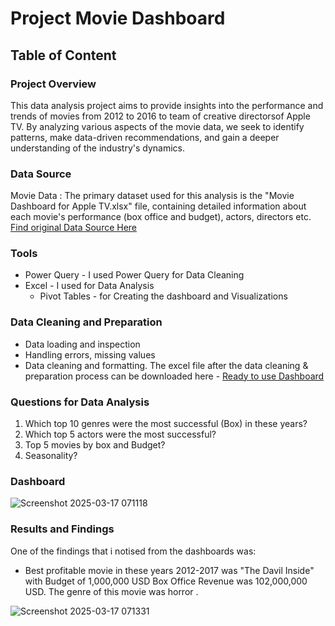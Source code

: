 # Project Movie Dashboard
## Table of Content

### Project Overview
This data analysis project aims to provide insights into the performance and trends of movies from 2012 to 2016 to team of creative directorsof Apple TV. 
By analyzing various aspects of the movie data, we seek to identify patterns, make data-driven recommendations, and gain a deeper understanding of the industry's dynamics.
### Data Source
Movie Data : The primary dataset used for this analysis is the "Movie Dashboard for Apple TV.xlsx" file, containing detailed information about each movie's performance (box office and budget), actors, directors etc.
 [Find original Data Source Here](https://github.com/user-attachments/files/19287241/AANPLdFKQ5qgmO5lWys6_Movies.Data.Ready.for.Dashboard.xlsx)

 ### Tools
- Power Query - I used Power Query for Data Cleaning
- Excel - I used for Data Analysis
    - Pivot Tables - for Creating the dashboard and Visualizations
### Data Cleaning and Preparation
- Data loading and inspection
- Handling errors, missing values
- Data cleaning and formatting. The excel file after the data cleaning & preparation process can be downloaded here - [Ready to use Dashboard ](https://github.com/user-attachments/files/19273977/Movie.Dashbosrd.for.Apple.TV.xlsx)
### Questions for Data Analysis
1. Which top 10 genres were the most successful (Box) in these years?
2. Which top 5 actors were the most successful?
3. Top 5 movies by box and Budget?
4. Seasonality?
### Dashboard
![Screenshot 2025-03-17 071118](https://github.com/user-attachments/assets/e866e518-db64-4c50-ac78-e31cab4faed7)

### Results and Findings
One of the findings that i notised from the dashboards was:
- Best profitable movie in these years 2012-2017 was "The Davil Inside" with Budget of 1,000,000 USD  Box Office Revenue was 102,000,000 USD. The genre of this movie was horror . 

![Screenshot 2025-03-17 071331](https://github.com/user-attachments/assets/265e9d47-6bd6-4b37-9e94-06488b7f8da1)
